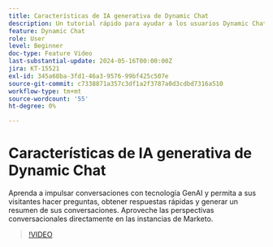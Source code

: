```yaml
---
title: Características de IA generativa de Dynamic Chat
description: Un tutorial rápido para ayudar a los usuarios Dynamic Chat a aprovechar las funciones con tecnología GenAI
feature: Dynamic Chat
role: User
level: Beginner
doc-type: Feature Video
last-substantial-update: 2024-05-16T00:00:00Z
jira: KT-15521
exl-id: 345a68ba-3fd1-46a3-9576-99bf425c507e
source-git-commit: c7338871a357c3df1a2f3787a0d3cdbd7316a510
workflow-type: tm+mt
source-wordcount: '55'
ht-degree: 0%

---
```


# Características de IA generativa de Dynamic Chat

Aprenda a impulsar conversaciones con tecnología GenAI y permita a sus visitantes hacer preguntas, obtener respuestas rápidas y generar un resumen de sus conversaciones. Aproveche las perspectivas conversacionales directamente en las instancias de Marketo.

>[!VIDEO](https://video.tv.adobe.com/v/3454474/?learn=on&captions=spa)
